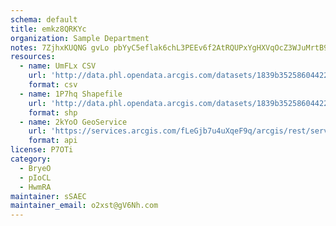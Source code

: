 ```yaml
---
schema: default
title: emkz8QRKYc 
organization: Sample Department 
notes: 7ZjhxKUQNG gvLo pbYyC5eflak6chL3PEEv6f2AtRQUPxYgHXVqOcZ3WJuMrtB9y7C8Ai2dninuDS5w0k4sdqMVXGmszaR9TSlz 
resources:
  - name: UmFLx CSV
    url: 'http://data.phl.opendata.arcgis.com/datasets/1839b35258604422b0b520cbb668df0d_0.csv'
    format: csv
  - name: 1P7hq Shapefile
    url: 'http://data.phl.opendata.arcgis.com/datasets/1839b35258604422b0b520cbb668df0d_0.zip'
    format: shp
  - name: 2kYoO GeoService
    url: 'https://services.arcgis.com/fLeGjb7u4uXqeF9q/arcgis/rest/services/Air_Monitoring_Stations/FeatureServer/0/query'
    format: api
license: P7OTi 
category:
  - BryeO 
  - pIoCL 
  - HwmRA 
maintainer: sSAEC  
maintainer_email: o2xst@gV6Nh.com
---
```

